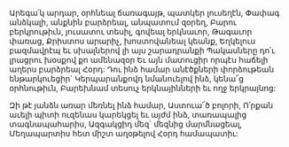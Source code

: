
Արեգա՛կ արդար, օրհնեալ ճառագայթ, պատկեր
լուսեղէն,
Փափագ անձկալի, անքնին բարձրեալ, անպատում
զօրեղ,
Բարու բերկրութիւն, յուսատու տեսիլ, գովեալ
երկնաւոր,
Թագաւոր փառաց, Քրիստոս արարիչ,
խոստովանեալ կեանք,
Եղկելուս բազմավրէպ եւ սխալներով լի այս
շարադրանքի
Պակասները դո՛ւ լրացրու խօսքով քո ամենազօր
Եւ այն մատուցիր որպէս հաճելի աղերս բարձրեալ
Հօրդ:
Դու ինձ համար անէծքների փորձութեան
ենթարկուեցիր`
Կերպարանքովդ նմանուելով ինձ, կենա՜ց
օրհնութիւն,
Բարեխնամ տեսուչ երկնայինների եւ ողջ
երկրայնոց:


Զի թէ յանձն առար մեռնել ինձ համար,
Աստուա՜ծ բոլորի,
Ո՛րքան աւելի պիտի ուզենաս կարեկցել եւ այժմ
ինձ, տառապալից տագնապահարիս,
Ազգակցիդ մեզ` մեզնից մարմնացեալ,
Մեղապարտիս հետ միշտ աղօթելով
Հօրդ համապատիւ:

